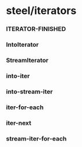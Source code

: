 # steel/iterators
### **ITERATOR-FINISHED**
### **IntoIterator**
### **StreamIterator**
### **into-iter**
### **into-stream-iter**
### **iter-for-each**
### **iter-next**
### **stream-iter-for-each**
